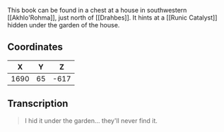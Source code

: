  

This book can be found in a chest at a house in southwestern [[Akhlo'Rohma]], just north of [[Drahbes]]. It hints at a [[Runic Catalyst]] hidden under the garden of the house.

## Coordinates
| **X** | **Y** | **Z** |
| :---: | :---: | :---: |
| 1690  |  65   | -617  |

## Transcription
> I hid it under the garden... they'll never find it.
